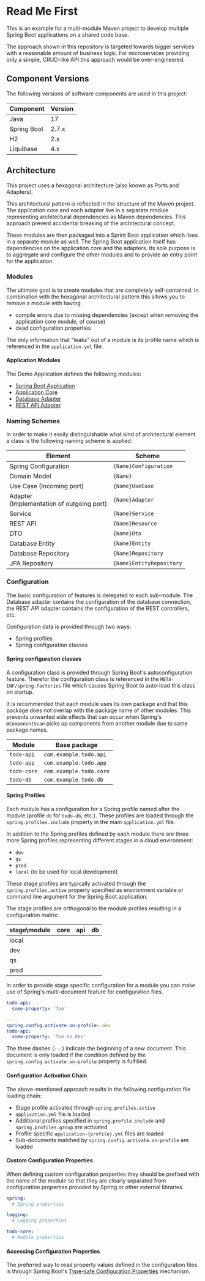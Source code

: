 # Read Me First

This is an example for a multi-module Maven project to develop multiple Spring Boot applications on a shared code base.

The approach shown in this repository is targeted towards bigger services with a reasonable amount of business logic.
For microservices providing only a simple, CRUD-like API this approach would be over-engineered.

## Component Versions

The following versions of software components are used in this project:

| Component   | Version |
|-------------|---------|
| Java        | 17      |
| Spring Boot | 2.7.x   |
| H2          | 2.x     |
| Liquibase   | 4.x     |

## Architecture

This project uses a hexagonal architecture (also known as Ports and Adapters).

This architectural pattern is reflected in the structure of the Maven project.
The application core and each adapter live in a separate module representing architectural dependencies as Maven
dependencies.
This approach prevent accidental breaking of the architectural concept.

These modules are then packaged into a Sprint Boot application which lives in a separate module as well.
The Spring Boot application itself has dependencies on the application core and the adapters.
Its sole purpose is to aggregate and configure the other modules and to provide an entry point for the application

### Modules

The ultimate goal is to create modules that are completely self-contained.
In combination with the hexagonal architectural pattern this allows you to remove a module with having

- compile errors due to missing dependencies (except when removing the application core module, of course)
- dead configuration properties

The only information that "leaks" out of a module is its profile name which is referenced in the `application.yml` file.

#### Application Modules

The Demo Application defines the following modules:

- [Spring Boot Application](./todo-app)
- [Application Core](./todo-core)
- [Database Adapter](./todo-db)
- [REST API Adapter](./todo-api)

### Naming Schemes

In order to make it easily distinguishable what kind of architectural element a class is the following naming scheme is
applied:

| Element                                        | Scheme                   |
|------------------------------------------------|--------------------------|
| Spring Configuration                           | `{Name}Configuration`    |
| Domain Model                                   | `{Name}`                 |
| Use Case (Incoming port)                       | `{Name}UseCase`          |
| Adapter <br> (Implementation of outgoing port) | `{Name}Adapter`          |
| Service                                        | `{Name}Service`          |
| REST API                                       | `{Name}Resource`         |
| DTO                                            | `{Name}Dto`              |
| Database Entity                                | `{Name}Entity`           |
| Database Repository                            | `{Name}Repository`       |
| JPA Repository                                 | `{Name}EntityRepository` |

### Configuration

The basic configuration of features is delegated to each sub-module.
The Database adapter contains the configuration of the database connection,
the REST API adapter contains the configuration of the REST controllers, etc.

Configuration data is provided through two ways:

- Spring profiles
- Spring configuration classes

#### Spring configuration classes

A configuration class is provided through Spring Boot's autoconfiguration feature.
Therefor the configuration class is referenced in the `META-INF/spring.factories` file which causes Spring Boot to
auto-load this class on startup.

It is recommended that each module uses its own package and that this package does not overlap with the package name of
other modules. This prevents unwanted side effects that can occur when Spring's `@ComponentScan` picks up components
from
another module due to same package names.

| Module      | Base package            |
|-------------|-------------------------|
| `todo-api`  | `com.example.todo.api`  |
| `todo-app`  | `com.example.todo.app`  |
| `todo-core` | `com.example.todo.core` |
| `todo-db`   | `com.example.todo.db`   |

#### Spring Profiles

Each module has a configuration for a Spring profile named after the module (profile `db` for `todo-db`, etc.).
These profiles are loaded through the `spring.profiles.include` property in the main `application.yml` file.

In addition to the Spring profiles defined by each module there are three more Spring profiles representing different
stages in a cloud environment:

- `dev`
- `qs`
- `prod`
- `local` (to be used for local development)

These stage profiles are typically activated through the `spring.profiles.active` property specified as environment
variable or command line argument for the Spring Boot application.

The stage profiles are orthogonal to the module profiles resulting in a configuration matrix:

| stage\module | core | api | db  |
|--------------|------|-----|-----|
| local        |      |     |     |
| dev          |      |     |     |
| qs           |      |     |     |
| prod         |      |     |     |

In order to provide stage specific configuration for a module you can make use of Spring's multi-document feature for
configuration files.

```yaml
todo-api:
  some-property: 'foo'

---
spring.config.activate.on-profile: dev
todo-api:
  some-property: 'foo on dev'
```

The three dashes (`---`) indicate the beginning of a new document. This document is only loaded if the condition defined
by the `spring.config.activate.on-profile` property is fulfilled.

#### Configuration Activation Chain

The above-mentioned approach results in the following configuration file loading chain:

- Stage profile activated through `spring.profiles.active`
- `application.yml` file is loaded
- Additional profiles specified in `spring.profile.include` and `spring.profiles.group` are activated
- Profile specific `application-{profile}.yml` files are loaded
- Sub-documents matched by `spring.config.activate.on-profile` are loaded

#### Custom Configuration Properties

When defining custom configuration properties they should be prefixed with the name of the module so that they are
clearly separated from configuration properties provided by Spring or other external libraries.

```yaml
spring:
  # Spring properties

logging:
  # Logging properties

todo-core:
  # Module properties
```

#### Accessing Configuration Properties

The preferred way to read property values defined in the configuration files is through Spring Boot's
[Type-safe Configuration Properties](https://docs.spring.io/spring-boot/docs/current/reference/html/features.html#features.external-config.typesafe-configuration-properties)
mechanism.
